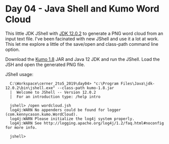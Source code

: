 # Day 04 - Java Shell and Kumo Word Cloud

This little JDK JShell with [JDK 12.0.2](https://jdk.java.net/12/) to generate a PNG word cloud
from an input text file. I've been facinated with new JShell and use it a lot at work. This let me
explore a little of the save/open and class-path command line option.

Download the [Kumo 1.8](https://repo1.maven.org/maven2/com/kennycason/kumo/1.8/) JAR and Java 12 JDK and run
the JShell. Load the JSH and open the generated PNG file.

JShell usage:
```
  C:\Workspace\cerner_2to5_2019\day04> "c:\Program Files\Java\jdk-12.0.2\bin\jshell.exe" --class-path kumo-1.8.jar
  |  Welcome to JShell -- Version 12.0.2
  |  For an introduction type: /help intro

  jshell> /open wordcloud.jsh
  log4j:WARN No appenders could be found for logger (com.kennycason.kumo.WordCloud).
  log4j:WARN Please initialize the log4j system properly.
  log4j:WARN See http://logging.apache.org/log4j/1.2/faq.html#noconfig for more info.

  jshell>
```
